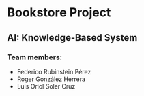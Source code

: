 # Bookstore Project
## AI: Knowledge-Based System
### Team members:
- Federico Rubinstein Pérez
- Roger González Herrera
- Luis Oriol Soler Cruz
